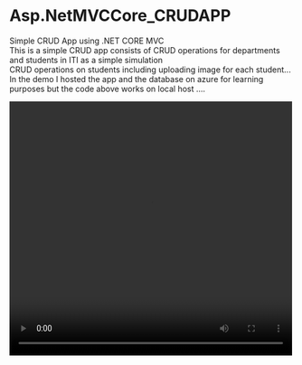 # Asp.NetMVCCore_CRUDAPP
Simple CRUD App using .NET CORE MVC <br/>
This is a simple CRUD app consists of CRUD operations for departments and students in ITI as a simple simulation <br/>
CRUD operations on students including uploading image for each student...<br/>
In the demo I hosted the app and the database on azure for learning purposes but the code above works on local host ....<br/>

<video width="500" height="450" controls>
  <source src="https://user-images.githubusercontent.com/85319019/163893735-49960af9-447c-42cf-91b9-d65c182dd707.mp4" type="video/mp4">
</video>
